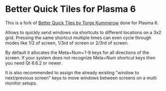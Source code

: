 # Better Quick Tiles for Plasma 6

This is a fork of 
[Better Quick Tiles by Torge Kummerow](https://store.kde.org/p/1515244) done for
Plasma 6.

Allows to quickly send windows via shortcuts to different locations on a 3x2
grid. Pressing the same shortcut multiple times can even cycle through modes
like 1/2 of screen, 1/3rd of screen or 2/3rd of screen.

By default it allocates the Meta+Num+1-9 keys for all directions of the screen.
If your system does not recognize Meta+Num shortcut keys then you need Qt 6.6.2
or newer.

It is also recommended to assign the already existing "window to next/previous
screen" keys to move windows between screens on a multi monitor setups.
